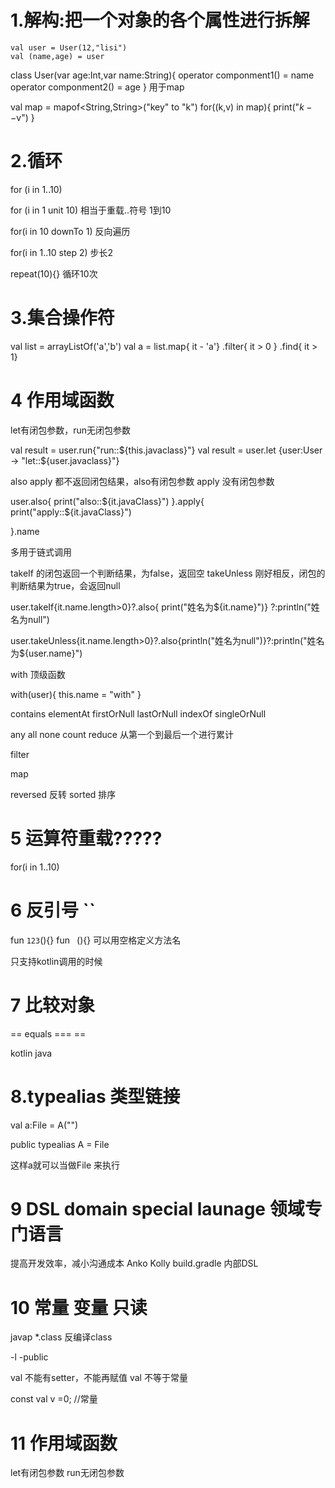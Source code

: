 # 1.解构:把一个对象的各个属性进行拆解

	val user = User(12,"lisi")
	val (name,age) = user


class User(var age:Int,var name:String){
	operator componment1() = name
	operator componment2() = age
}
用于map

val map = mapof<String,String>("key" to "k")
for((k,v) in map){
	print("$k--$v")
}



# 2.循环

 for (i in 1..10)

 for (i in 1 unit 10)  相当于重载..符号  1到10

 for(i in 10 downTo 1) 反向遍历

 for(i in 1..10 step 2) 步长2

 repeat(10){} 循环10次

 # 3.集合操作符

 val list = arrayListOf<Char>('a','b')
 val a = list.map{ it - 'a'}
 		.filter{ it > 0 }
 		.find{ it > 1}

# 4 作用域函数

let有闭包参数，run无闭包参数

val result = user.run{"run::${this.javaclass}"}
val result = user.let {user:User -> "let::${user.javaclass}"}

also  apply 都不返回闭包结果，also有闭包参数 apply 没有闭包参数

user.also{
	print("also::${it.javaClass}")
}.apply{
	print("apply::${it.javaClass}")

}.name

多用于链式调用

takeIf 的闭包返回一个判断结果，为false，返回空
takeUnless 刚好相反，闭包的判断结果为true，会返回null

user.takeIf{it.name.length>0}?.also{ print("姓名为${it.name}")} ?:println("姓名为null")

user.takeUnless{it.name.length>0}?.also{println("姓名为null")}?:println("姓名为${user.name}")

with 顶级函数

with(user){
	this.name = "with"
}

contains
elementAt
firstOrNull
lastOrNull
indexOf
singleOrNull

any
all
none
count
reduce 从第一个到最后一个进行累计

filter

map

reversed 反转
sorted 排序


# 5  运算符重载?????

for(i in 1..10)



# 6 反引号 ``

fun `123`(){}
fun ` `(){} 可以用空格定义方法名

只支持kotlin调用的时候

# 7 比较对象

==  	equals
=== 	 ==

kotlin   java

# 8.typealias 类型链接

val a:File = A("")

public typealias A = File

这样a就可以当做File 来执行

# 9 DSL domain special launage 领域专门语言
提高开发效率，减小沟通成本
Anko Kolly build.gradle 内部DSL


# 10 常量 变量 只读

javap *.class  反编译class

-l
-public

val 不能有setter，不能再赋值
val 不等于常量

const val v =0; //常量

# 11 作用域函数

let有闭包参数
run无闭包参数





